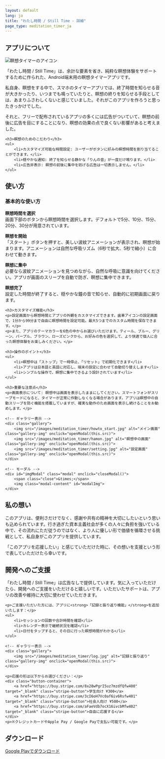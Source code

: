 ```yaml
---
layout: default
lang: ja
title: "わたし時間 / Still Time - 詳細"
page_type: meditation_timer_ja
---
```


<!-- アプリについて -->
<section id="about">
    <h2>アプリについて</h2>
    <img src="/images/meditation_timer/meditation_timer_icon.png" alt="瞑想タイマーのアイコン" class="app-icon">
    <p>「わたし時間 / Still Time」は、余計な要素を省き、純粋な瞑想体験をサポートするために作られた、Android端末用の瞑想タイマーアプリです。</p>
    <p>私自身、瞑想をする中で、スマホのタイマーアプリでは、終了時間を知らせる音が大きかったり、いつまでも鳴っていたりと、瞑想の終りを知らせる手段としては、あまりふさわしくないと感じていました。それがこのアプリを作ろうと思ったきっかけでした。</p>
    <p>それと、フリーで配布されているアプリの多くには広告がついていて、瞑想の前後に広告を目にすることになり、瞑想の効果の点で良くない影響があると考えました。</p>

    <h3>瞑想のためのこだわり</h3>
    <ul>
        <li>カスタマイズ可能な時間設定: ユーザーがボタンに好みの瞑想時間を割り当てることができます。</li>
        <li>穏やかな通知: 終了を知らせる静かな「りんの音」が一度だけ鳴ります。</li>
        <li>広告非表示: 瞑想の前後に集中を妨げる広告は一切表示しません。</li>
    </ul>
</section>

<!-- 使い方 -->
<section id="how-to-use">
    <h2>使い方</h2>
    <h3>基本的な使い方</h3>
    <p><strong>瞑想時間を選択</strong><br>画面下部のボタンから瞑想時間を選択します。デフォルトで5分、10分、15分、20分、30分が用意されています。</p>
    <p><strong>瞑想を開始</strong><br>「スタート」ボタンを押すと、美しい波紋アニメーションが表示され、瞑想が始まります。アニメーションは自然な呼吸リズム（6秒で拡大、5秒で縮小）に合わせて動きます。</p>
    <p><strong>瞑想に集中</strong><br>必要なら波紋アニメーションを見つめながら、自然な呼吸に意識を向けてください。アプリが画面のスリープを自動で防ぎ、瞑想に集中できます。</p>
    <p><strong>瞑想完了</strong><br>設定した時間が終了すると、穏やかな鐘の音で知らせ、自動的に初期画面に戻ります。</p>

    <h3>カスタマイズ機能</h3>
    <p>設定画面から瞑想時間とアプリの外観をカスタマイズできます。歯車アイコンの設定画面で、1分から99分まで自由に瞑想時間を設定可能。最大5つまでのカスタム時間を保存できます。</p>
    <p>また、アプリのテーマカラーを6色の中からお選びいただけます。ティール、ブルー、グリーン、パープル、ブラウン、ローズピンクから、お好みの色を選択して、より快適で個人に合った瞑想体験をお楽しみください。</p>

    <h3>操作のポイント</h3>
    <ul>
        <li>瞑想中は「ストップ」で一時停止、「リセット」で初期化できます</li>
        <li>アプリは日本語と英語に対応し、端末の設定に合わせて自動切り替えします</li>
        <li>シンプルな操作で、瞑想に集中できるよう設計されています</li>
    </ul>

    <h3>重要な注意点</h3>
    <p>画面表示について: 瞑想中は画面を表示したままにしてください。スマートフォンがスリープモードになると、タイマーが正常に作動しなくなる場合があります。アプリは瞑想中の自動スリープを防ぐ機能を搭載していますが、確実な動作のため画面を表示し続けることをお勧めします。</p>

    <!-- ギャラリー表示 -->
    <div class="gallery">
        <img src="/images/meditation_timer/howto_start.jpg" alt="メイン画面" class="gallery-img" onclick="openModal(this.src)">
        <img src="/images/meditation_timer/hamon.jpg" alt="瞑想中の画面" class="gallery-img" onclick="openModal(this.src)">
        <img src="/images/meditation_timer/setting.jpg" alt="設定画面" class="gallery-img" onclick="openModal(this.src)">
    </div>

    <!-- モーダル -->
    <div id="imgModal" class="modal" onclick="closeModal()">
        <span class="close">&times;</span>
        <img class="modal-content" id="modalImg">
    </div>
</section>

<!-- 私の想い -->
<section id="my-thoughts">
    <h2>私の想い</h2>
    <p>このアプリは、便利さだけでなく、感謝や共有の精神を大切にしたいという思いも込められています。行き過ぎた資本主義社会が多くの人々に負担を強いている中で、その流れにただ従うのではなく、より人に優しい形で価値を循環させる挑戦として、私自身がこのアプリを提供しています。</p>
    <p>「このアプリを応援したい」と感じていただけた時に、その想いを支援という形で表していただけたら幸いです。</p>
</section>

<!-- 開発へのご支援 -->
<section id="support">
    <h2>開発へのご支援</h2>
    <p>「わたし時間 / Still Time」は広告なしで提供しています。気に入っていただけたら、開発へのご支援をいただけると嬉しいです。いただいたサポートは、アプリの改善や維持に大切に使わせていただきます。</p>

    <p>ご支援いただいた方には、アプリに<strong>「記録と振り返り機能」</strong>を追加いたします：</p>
    <ul>
        <li>セッションの回数や合計時間を確認</li>
        <li>カレンダー表示で継続状況を確認</li>
        <li>日付をタップすると、その日に行った瞑想時間がわかる</li>
    </ul>

    <!-- ギャラリー表示 -->
    <div class="gallery">
        <img src="/images/meditation_timer/log.jpg" alt="記録と振り返り" class="gallery-img" onclick="openModal(this.src)">
    </div>

    <p>応援の形は以下からお選びください：</p>
    <div class="button-container">
        <a href="https://buy.stripe.com/8x28wPgrI5uz7mzdfQfw400" target="_blank" class="stripe-button">学生向け ¥300</a>
        <a href="https://buy.stripe.com/3cI6oH7Vc0af6iv6Rsfw401" target="_blank" class="stripe-button">社会人向け ¥500</a>
        <a href="https://buy.stripe.com/aFaeVdb7ocX16ivcbMfw402" target="_blank" class="stripe-button">自由に応援する</a>
    </div>
    <p>※クレジットカードやApple Pay / Google Payで支払い可能です。</p>
</section>

<!-- ダウンロード -->
<section id="download">
    <h2>ダウンロード</h2>
    <a href="#" class="detail-link">Google Playでダウンロード</a>
</section>

<!-- モーダル用スクリプト -->
<script>
    function openModal(src) {
        document.getElementById("imgModal").style.display = "block";
        document.getElementById("modalImg").src = src;
    }
    function closeModal() {
        document.getElementById("imgModal").style.display = "none";
    }
</script>
